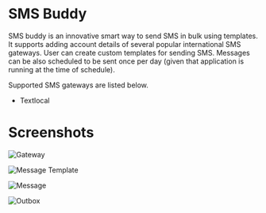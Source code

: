 # SMS Buddy

SMS buddy is an innovative smart way to send SMS in bulk using templates. It supports adding account details of several popular international SMS gateways. User can create custom templates for sending SMS. Messages can be also scheduled to be sent once per day (given that application is running at the time of schedule).

Supported SMS gateways are listed below.
 * Textlocal

# Screenshots

![Gateway](https://raw.githubusercontent.com/waliarubal/SmsBuddy/master/Screenshots/0.png)

![Message Template](https://raw.githubusercontent.com/waliarubal/SmsBuddy/master/Screenshots/1.png)

![Message](https://raw.githubusercontent.com/waliarubal/SmsBuddy/master/Screenshots/2.png)

![Outbox](https://raw.githubusercontent.com/waliarubal/SmsBuddy/master/Screenshots/3.png)
